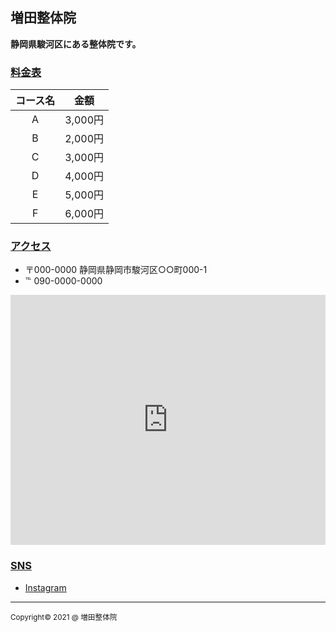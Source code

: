 <!-- Style Sheet -->
<link href="https://raw.githubusercontent.com/simonlc/Markdown-CSS/master/markdown.css" rel="stylesheet">
<link href="./style.css" rel="stylesheet">

<!-- Markdown -->
## 増田整体院

**静岡県駿河区にある整体院です。**

### <u>料金表</u>

| コース名 | 金額 |
| :---: | :---: |
| A | 3,000円 |
| B | 2,000円 |
| C | 3,000円 |
| D | 4,000円 |
| E | 5,000円 |
| F | 6,000円 |

### <u>アクセス</u>

* 〒000-0000 静岡県静岡市駿河区○○町000-1
* ℡ 090-0000-0000
<section id="GoogleMap"><iframe src="https://www.google.com/maps/embed?pb=!1m18!1m12!1m3!1d3269.806502826068!2d138.38987321523922!3d34.96145818036826!2m3!1f0!2f0!3f0!3m2!1i1024!2i768!4f13.1!3m3!1m2!1s0x601a49e71d64e443%3A0x799ddefe65190363!2z44CSNDIyLTgwNjMg6Z2Z5bKh55yM6Z2Z5bKh5biC6ae_5rKz5Yy66aas5riV77yU5LiB55uu77yV4oiS77yS77yR!5e0!3m2!1sja!2sjp!4v1460596239638" width="100%" height="400" frameborder="0" style="border:0" allowfullscreen></iframe></section>

### <u>SNS</u>

* [Instagram](#)

---
<p id="copyright"><small>Copyright&copy; 2021 @ 増田整体院</small></p>
